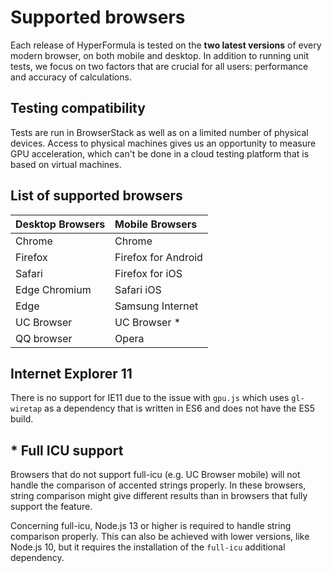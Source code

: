 # Supported browsers

Each release of HyperFormula is tested on the **two latest versions**
of every modern browser, on both mobile and desktop. In addition to
running unit tests, we focus on two factors that are crucial for all
users: performance and accuracy of calculations.

## Testing compatibility

Tests are run in BrowserStack as well as on a limited number of
physical devices. Access to physical machines gives us an opportunity
to measure GPU acceleration, which can't be done in a cloud testing
platform that is based on virtual machines.

## List of supported browsers

| Desktop Browsers | Mobile Browsers |
| :--- | :--- |
| Chrome | Chrome |
| Firefox | Firefox for Android |
| Safari | Firefox for iOS |
| Edge Chromium | Safari iOS |
| Edge | Samsung Internet |
| UC Browser | UC Browser * |
| QQ browser | Opera |

## Internet Explorer 11

There is no support for IE11 due to the issue with `gpu.js` which
uses `gl-wiretap` as a dependency that is written in ES6 and does
not have the ES5 build.

## * Full ICU support

Browsers that do not support full-icu (e.g. UC Browser mobile) will
not handle the comparison of accented strings properly. In
these browsers, string comparison might give different results than
in browsers that fully support the feature.

Concerning full-icu, Node.js 13 or higher is required to handle string
comparison properly. This can also be achieved with lower versions,
like Node.js 10, but it requires the installation of the `full-icu`
additional dependency.